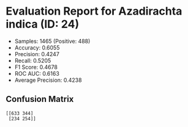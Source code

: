 # Evaluation Report for Azadirachta indica (ID: 24)
- Samples: 1465 (Positive: 488)
- Accuracy: 0.6055
- Precision: 0.4247
- Recall: 0.5205
- F1 Score: 0.4678
- ROC AUC: 0.6163
- Average Precision: 0.4238

## Confusion Matrix
```
[[633 344]
 [234 254]]
```